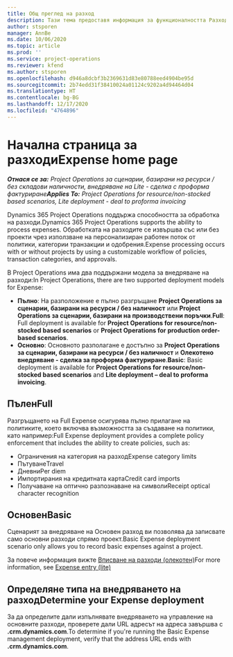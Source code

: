 ```yaml
---
title: Общ преглед на разход
description: Тази тема предоставя информация за функционалността Разход в Project Operations.
author: stsporen
manager: AnnBe
ms.date: 10/06/2020
ms.topic: article
ms.prod: ''
ms.service: project-operations
ms.reviewer: kfend
ms.author: stsporen
ms.openlocfilehash: d946a8dcbf3b2369631d83e80788eed4904be95d
ms.sourcegitcommit: 2b74edd31f38410024a01124c9202a4d94464d04
ms.translationtype: HT
ms.contentlocale: bg-BG
ms.lasthandoff: 12/17/2020
ms.locfileid: "4764896"
---
```

# <a name="expense-home-page"></a><span data-ttu-id="19c90-103">Начална страница за разходи</span><span class="sxs-lookup"><span data-stu-id="19c90-103">Expense home page</span></span>

<span data-ttu-id="19c90-104">_**Отнася се за:** Project Operations за сценарии, базирани на ресурси / без складови наличности, внедряване на Lite - сделка с проформа фактуриране_</span><span class="sxs-lookup"><span data-stu-id="19c90-104">_**Applies To:** Project Operations for resource/non-stocked based scenarios, Lite deployment - deal to proforma invoicing_</span></span>


<span data-ttu-id="19c90-105">Dynamics 365 Project Operations поддържа способността за обработка на разходи.</span><span class="sxs-lookup"><span data-stu-id="19c90-105">Dynamics 365 Project Operations supports the ability to process expenses.</span></span> <span data-ttu-id="19c90-106">Обработката на разходите се извършва със или без проекти чрез използване на персонализиран работен поток от политики, категории транзакции и одобрения.</span><span class="sxs-lookup"><span data-stu-id="19c90-106">Expense processing occurs with or without projects by using a customizable workflow of policies, transaction categories, and approvals.</span></span>

<span data-ttu-id="19c90-107">В Project Operations има два поддържани модела за внедряване на разходи:</span><span class="sxs-lookup"><span data-stu-id="19c90-107">In Project Operations, there are two supported deployment models for Expense:</span></span> 

- <span data-ttu-id="19c90-108">**Пълно**: На разположение е пълно разгръщане **Project Operations за сценарии, базирани на ресурси / без наличност** или **Project Operations за сценарии, базирани на производствени поръчки**.</span><span class="sxs-lookup"><span data-stu-id="19c90-108">**Full**: Full deployment is available for **Project Operations for resource/non-stocked based scenarios** or **Project Operations for production order-based scenarios**.</span></span>
- <span data-ttu-id="19c90-109">**Основно**: Основното разполагане е достъпно за **Project Operations за сценарии, базирани на ресурси / без наличност** и **Олекотено внедряване - сделка за проформа фактуриране**.</span><span class="sxs-lookup"><span data-stu-id="19c90-109">**Basic**: Basic deployment is available for **Project Operations for resource/non-stocked based scenarios** and **Lite deployment – deal to proforma invoicing**.</span></span>

## <a name="full"></a><span data-ttu-id="19c90-110">Пълен</span><span class="sxs-lookup"><span data-stu-id="19c90-110">Full</span></span> 
<span data-ttu-id="19c90-111">Разгръщането на Full Expense осигурява пълно прилагане на политиките, което включва възможността за създаване на политики, като например:</span><span class="sxs-lookup"><span data-stu-id="19c90-111">Full Expense deployment provides a complete policy enforcement that includes the ability to create policies, such as:</span></span>

  - <span data-ttu-id="19c90-112">Ограничения на категория на разход</span><span class="sxs-lookup"><span data-stu-id="19c90-112">Expense category limits</span></span>
  - <span data-ttu-id="19c90-113">Пътуване</span><span class="sxs-lookup"><span data-stu-id="19c90-113">Travel</span></span>
  - <span data-ttu-id="19c90-114">Дневни</span><span class="sxs-lookup"><span data-stu-id="19c90-114">Per diem</span></span>
  - <span data-ttu-id="19c90-115">Импортирания на кредитната карта</span><span class="sxs-lookup"><span data-stu-id="19c90-115">Credit card imports</span></span>
  - <span data-ttu-id="19c90-116">Получаване на оптично разпознаване на символи</span><span class="sxs-lookup"><span data-stu-id="19c90-116">Receipt optical character recognition</span></span>

## <a name="basic"></a><span data-ttu-id="19c90-117">Основен</span><span class="sxs-lookup"><span data-stu-id="19c90-117">Basic</span></span> 
<span data-ttu-id="19c90-118">Сценарият за внедряване на Основен разход ви позволява да записвате само основни разходи спрямо проект.</span><span class="sxs-lookup"><span data-stu-id="19c90-118">Basic Expense deployment scenario only allows you to record basic expenses against a project.</span></span> 

<span data-ttu-id="19c90-119">За повече информация вижте [Вписване на разходи (олекотен)](basic-expense.md)</span><span class="sxs-lookup"><span data-stu-id="19c90-119">For more information, see [Expense entry (lite)](basic-expense.md)</span></span>

## <a name="determine-your-expense-deployment"></a><span data-ttu-id="19c90-120">Определяне типа на внедряването на разход</span><span class="sxs-lookup"><span data-stu-id="19c90-120">Determine your Expense deployment</span></span>
<span data-ttu-id="19c90-121">За да определите дали изпълнявате внедряването на управление на основните разходи, проверете дали URL адресът на адреса завършва с **.crm.dynamics.com**.</span><span class="sxs-lookup"><span data-stu-id="19c90-121">To determine if you're running the Basic Expense management deployment, verify that the address URL ends with **.crm.dynamics.com**.</span></span> 
